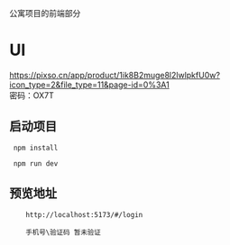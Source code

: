 公寓项目的前端部分

# UI 
https://pixso.cn/app/product/1ik8B2muge8l2lwlpkfU0w?icon_type=2&file_type=11&page-id=0%3A1  
密码：OX7T

## 启动项目

```
 npm install 
 
 npm run dev
```

## 预览地址
```
    http://localhost:5173/#/login
    
    手机号\验证码 暂未验证
```